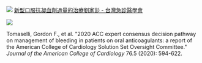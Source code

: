 ![](https://i.imgur.com/KORxtLq.png)
[新型口服抗凝血劑過量的治療劉家彣 - 台灣急診醫學會](https://www.sem.org.tw/EJournal/Detail/126)

![](https://i.imgur.com/ZTwTlxd.png)

Tomaselli, Gordon F., et al. "2020 ACC expert consensus decision pathway on management of bleeding in patients on oral anticoagulants: a report of the American College of Cardiology Solution Set Oversight Committee." _Journal of the American College of Cardiology_ 76.5 (2020): 594-622.